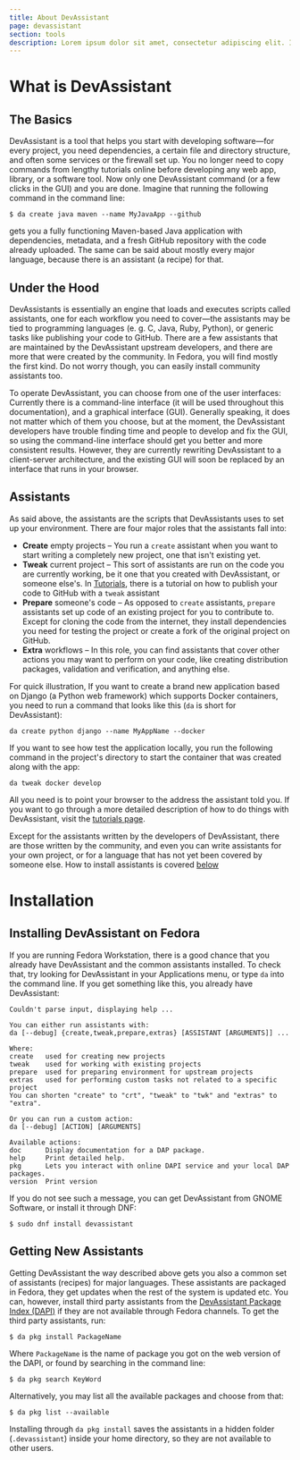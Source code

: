 ```yaml
---
title: About DevAssistant
page: devassistant
section: tools
description: Lorem ipsum dolor sit amet, consectetur adipiscing elit. In in tristique felis. Duis ornare velit at libero sollicitudin congue. Mauris a pharetra augue. Ut vehicula sed neque sed congue. 
---
```


# What is DevAssistant

## The Basics

DevAssistant is a tool that helps you start with developing software—for every
project, you need dependencies, a certain file and directory structure, and
often some services or the firewall set up. You no longer need to copy commands
from lengthy tutorials online before developing any web app, library, or a
software tool. Now only one DevAssistant command (or a few clicks in the GUI)
and you are done.  Imagine that running the following command in the command
line:

    $ da create java maven --name MyJavaApp --github

gets you a fully functioning Maven-based Java application with dependencies,
metadata, and a fresh GitHub repository with the code already uploaded. The
same can be said about mostly every major language, because there is an
assistant (a recipe) for that.

## Under the Hood

DevAssistants is essentially an engine that loads and executes scripts called
assistants, one for each workflow you need to cover—the assistants may be tied
to programming languages (e. g. C, Java, Ruby, Python), or generic tasks like
publishing your code to GitHub. There are a few assistants that are maintained
by the DevAssistant upstream developers, and there are more that were created
by the community. In Fedora, you will find mostly the first kind. Do not worry
though, you can easily install community assistants too.

To operate DevAssistant, you can choose from one of the user interfaces:
Currently there is a command-line interface (it will be used throughout this
documentation), and a graphical interface (GUI). Generally speaking, it does not
matter which of them you choose, but at the moment, the DevAssistant developers
have trouble finding time and people to develop and fix the GUI, so using the
command-line interface should get you better and more consistent results.
However, they are currently rewriting DevAssistant to a client-server
architecture, and the existing GUI will soon be replaced by an interface that
runs in your browser.

## Assistants

As said above, the assistants are the scripts that DevAssistants uses to set up
your environment. There are four major roles that the assistants fall into:

* **Create** empty projects – You run a `create` assistant when you want to
  start writing a completely new project, one that isn't existing yet.
* **Tweak** current project – This sort of assistants are run on the code you
  are currently working, be it one that you created with DevAssistant, or
  someone else's. In [Tutorials](#LINK-TO-TUTORIALS), there is a tutorial on
  how to publish your code to GitHub with a `tweak` assistant
* **Prepare** someone's code – As opposed to `create` assistants, `prepare`
  assistants set up code of an existing project for you to contribute to.
  Except for cloning the code from the internet, they install dependencies you
  need for testing the project or create a fork of the original project on
  GitHub.
* **Extra** workflows – In this role, you can find assistants that cover other
  actions you may want to perform on your code, like creating distribution
  packages, validation and verification, and anything else.

For quick illustration, If you want to create a brand new application based on
Django (a Python web framework) which supports Docker containers, you need to
run a command that looks like this (`da` is short for DevAssistant):

    da create python django --name MyAppName --docker

If you want to see how test the application locally, you run the following
command in the project's directory to start the container that was created
along with the app:

    da tweak docker develop

All you need is to point your browser to the address the assistant told you. If
you want to go through a more detailed description of how to do things with
DevAssistant, visit the [tutorials page](#LINK-TO-TUTORIALS).

Except for the assistants written by the developers of DevAssistant, there are
those written by the community, and even you can write assistants for your own
project, or for a language that has not yet been covered by someone else. How
to install assistants is covered [below](#LINK-TO-INSTALLATION)

# Installation

## Installing DevAssistant on Fedora

If you are running Fedora Workstation, there is a good chance that you already
have DevAssistant and the common assistants installed. To check that, try
looking for DevAssistant in your Applications menu, or type `da` into the
command line. If you get something like this, you already have DevAssistant:

    Couldn't parse input, displaying help ...

    You can either run assistants with:
    da [--debug] {create,tweak,prepare,extras} [ASSISTANT [ARGUMENTS]] ...

    Where:
    create   used for creating new projects
    tweak    used for working with existing projects
    prepare  used for preparing environment for upstream projects
    extras   used for performing custom tasks not related to a specific project
    You can shorten "create" to "crt", "tweak" to "twk" and "extras" to "extra".

    Or you can run a custom action:
    da [--debug] [ACTION] [ARGUMENTS]

    Available actions:
    doc      Display documentation for a DAP package.
    help     Print detailed help.
    pkg      Lets you interact with online DAPI service and your local DAP
    packages.
    version  Print version

If you do not see such a message, you can get DevAssistant from GNOME Software,
or install it through DNF:

    $ sudo dnf install devassistant

## Getting New Assistants

Getting DevAssistant the way described above gets you also a common set of
assistants (recipes) for major languages. These assistants are packaged in
Fedora, they get updates when the rest of the system is updated etc. You can,
however, install third party assistants from the [DevAssistant Package Index
(DAPI)](https://dapi.devassistant.org) if they are not available through Fedora
channels. To get the third party assistants, run:

    $ da pkg install PackageName

Where `PackageName` is the name of package you got on the web version of the
DAPI, or found by searching in the command line:

    $ da pkg search KeyWord

Alternatively, you may list all the available packages and choose from that:

    $ da pkg list --available

Installing through `da pkg install` saves the assistants in a hidden folder
(`.devassistant`) inside your home directory, so they are not available to
other users.

